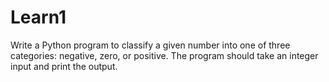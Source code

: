 # Learn1
Write a Python program to classify a given number into one of three categories: negative, zero, or positive. The program should take an integer input and print the output.
